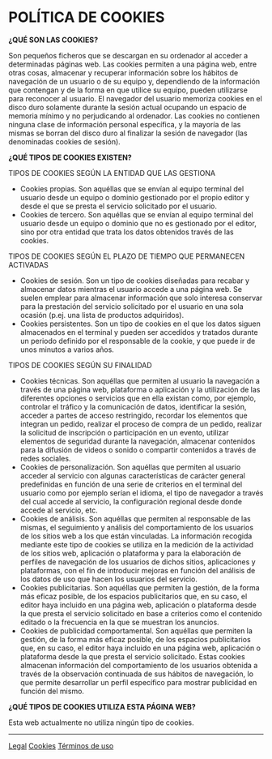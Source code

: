 # **POLÍTICA DE COOKIES**

**¿QUÉ SON LAS COOKIES?**

Son pequeños ficheros que se descargan en su ordenador al acceder a determinadas páginas web. Las cookies permiten a una página web, entre otras cosas, almacenar y recuperar información sobre los hábitos de navegación de un usuario o de su equipo y, dependiendo de la información que contengan y de la forma en que utilice su equipo, pueden utilizarse para reconocer al usuario. El navegador del usuario memoriza cookies en el disco duro solamente durante la sesión actual ocupando un espacio de memoria mínimo y no perjudicando al ordenador. Las cookies no contienen ninguna clase de información personal específica, y la mayoría de las mismas se borran del disco duro al finalizar la sesión de navegador (las denominadas cookies de sesión).

**¿QUÉ TIPOS DE COOKIES EXISTEN?**

TIPOS DE COOKIES SEGÚN LA ENTIDAD QUE LAS GESTIONA

*   Cookies propias. Son aquéllas que se envían al equipo terminal del usuario desde un equipo o dominio gestionado por el propio editor y desde el que se presta el servicio solicitado por el usuario.
*   Cookies de tercero. Son aquéllas que se envían al equipo terminal del usuario desde un equipo o dominio que no es gestionado por el editor, sino por otra entidad que trata los datos obtenidos través de las cookies.

TIPOS DE COOKIES SEGÚN EL PLAZO DE TIEMPO QUE PERMANECEN ACTIVADAS

*   Cookies de sesión. Son un tipo de cookies diseñadas para recabar y almacenar datos mientras el usuario accede a una página web. Se suelen emplear para almacenar información que solo interesa conservar para la prestación del servicio solicitado por el usuario en una sola ocasión (p.ej. una lista de productos adquiridos).
*   Cookies persistentes. Son un tipo de cookies en el que los datos siguen almacenados en el terminal y pueden ser accedidos y tratados durante un periodo definido por el responsable de la cookie, y que puede ir de unos minutos a varios años.

TIPOS DE COOKIES SEGÚN SU FINALIDAD

*   Cookies técnicas. Son aquéllas que permiten al usuario la navegación a través de una página web, plataforma o aplicación y la utilización de las diferentes opciones o servicios que en ella existan como, por ejemplo, controlar el tráfico y la comunicación de datos, identificar la sesión, acceder a partes de acceso restringido, recordar los elementos que integran un pedido, realizar el proceso de compra de un pedido, realizar la solicitud de inscripción o participación en un evento, utilizar elementos de seguridad durante la navegación, almacenar contenidos para la difusión de videos o sonido o compartir contenidos a través de redes sociales.
*   Cookies de personalización. Son aquéllas que permiten al usuario acceder al servicio con algunas características de carácter general predefinidas en función de una serie de criterios en el terminal del usuario como por ejemplo serían el idioma, el tipo de navegador a través del cual accede al servicio, la configuración regional desde donde accede al servicio, etc.
*   Cookies de análisis. Son aquéllas que permiten al responsable de las mismas, el seguimiento y análisis del comportamiento de los usuarios de los sitios web a los que están vinculadas. La información recogida mediante este tipo de cookies se utiliza en la medición de la actividad de los sitios web, aplicación o plataforma y para la elaboración de perfiles de navegación de los usuarios de dichos sitios, aplicaciones y plataformas, con el fin de introducir mejoras en función del análisis de los datos de uso que hacen los usuarios del servicio.
*   Cookies publicitarias. Son aquéllas que permiten la gestión, de la forma más eficaz posible, de los espacios publicitarios que, en su caso, el editor haya incluido en una página web, aplicación o plataforma desde la que presta el servicio solicitado en base a criterios como el contenido editado o la frecuencia en la que se muestran los anuncios.
*   Cookies de publicidad comportamental. Son aquéllas que permiten la gestión, de la forma más eficaz posible, de los espacios publicitarios que, en su caso, el editor haya incluido en una página web, aplicación o plataforma desde la que presta el servicio solicitado. Estas cookies almacenan información del comportamiento de los usuarios obtenida a través de la observación continuada de sus hábitos de navegación, lo que permite desarrollar un perfil específico para mostrar publicidad en función del mismo.

**¿QUÉ TIPOS DE COOKIES UTILIZA ESTA PÁGINA WEB?**

Esta web actualmente no utiliza ningún tipo de cookies.

----------------------------------------------------------------------------------------------------------------------------------------
[Legal](https://perseusyrcabogados.com/legal.html "Legal")
[Cookies](https://perseusyrcabogados.com/cookies.html "Cookies")
[Términos de uso](https://perseusyrcabogados.com/terminos.html "Términos de uso")
